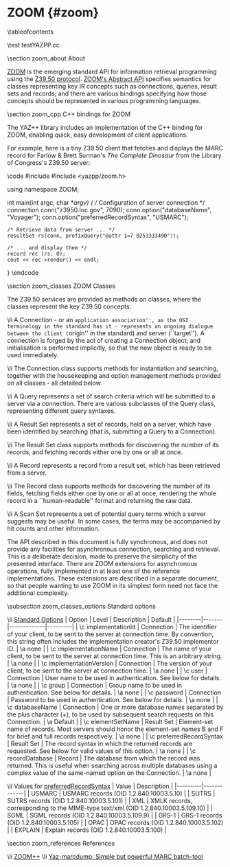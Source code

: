 ZOOM    {#zoom}
====

\tableofcontents

\test testYAZPP.cc

\section zoom_about About

[ZOOM](http://zoom.z3950.org) is the emerging standard API for information
retrieval programming using the [Z39.50 protocol](http://en.wikipedia.org/wiki/Z39.50).
[ZOOM's Abstract API](http://zoom.z3950.org/api/zoom-current.html) specifies
semantics for classes representing key IR concepts such as connections, queries,
result sets and records; and there are various bindings specifying how those
concepts should be represented in various programming languages.

\section zoom_cpp C++ bindings for ZOOM

The YAZ++ library includes an implementation of the C++ binding for ZOOM, enabling
quick, easy development of client applications.

For example, here is a tiny Z39.50 client that fetches and displays the MARC
record for Farlow & Brett Surman's _The Complete Dinosaur_ from the Library of
Congress's Z39.50 server:

\code
#include <iostream>
#include <yazpp/zoom.h>

using namespace ZOOM;

int main(int argc, char **argv)
{
    /* Configuration of server connection */
    connection conn("z3950.loc.gov", 7090);
    conn.option("databaseName", "Voyager");
    conn.option("preferredRecordSyntax", "USMARC");

    /* Retrieve data from server ... */
    resultSet rs(conn, prefixQuery("@attr 1=7 0253333490"));

    /* ... and display them */
    record rec (rs, 0);
    cout << rec->render() << endl;
}
\endcode

\section zoom_classes ZOOM Classes

The Z39.50 services are provided as methods on classes, where the classes represent the key Z39.50 concepts:

\li A Connection - or an ``application association'', as the OSI terminology in the standard has it - represents an ongoing dialogue between the client (``origin'' in the standard) and server (``target''). A connection is forged by the act of creating a Connection object; and initialisation is performed implicitly, so that the new object is ready to be used immediately.

\li The Connection class supports methods for instantiation and searching, together with the housekeeping and option management methods provided on all classes - all detailed below.

\li A Query represents a set of search criteria which will be submitted to a server via a connection. There are various subclasses of the Query class, representing different query syntaxes.

\li A Result Set represents a set of records, held on a server, which have been identified by searching (that is, submitting a Query to a Connection).

\li The Result Set class supports methods for discovering the number of its records, and fetching records either one by one or all at once.

\li A Record represents a record from a result set, which has been retrieved from a server.

\li The Record class supports methods for discovering the number of its fields, fetching fields either one by one or all at once, rendering the whole record in a ``human-readable'' format and returning the raw data.

\li A Scan Set represents a set of potential query terms which a server suggests may be useful. In some cases, the terms may be accompanied by hit counts and other information.

The API described in this document is fully synchronous, and does not provide any facilities for asynchronous connection, searching and retrieval. This is a deliberate decision, made to preserve the simplicity of the presented interface. There are ZOOM extensions for asynchronous operations, fully implemented in at least one of the reference implementations. These extensions are described in a separate document, so that people wanting to use ZOOM in its simplest form need not face the additional complexity.

\subsection zoom_classes_options Standard options

  \li [Standard Options](http://zoom.z3950.org/api/zoom-current.html#3.8)
  | Option | Level | Description | Default |
  |--------|-------|-------------|---------|
  | \c implementationId | Connection | The identifier of your client, to be sent to the server at connection time. By convention, this string often includes the implementation creator's Z39.50 implementor ID. | \a none |
  | \c implementationName | Connection | The name of your client, to be sent to the server at connection time. This is an arbitrary string. | \a none |
  | \c implementationVersion | Connection | The version of your client, to be sent to the server at connection time. | \a none |
  | \c user | Connection | User name to be used in authentication. See below for details. | \a none |
  | \c group | Connection | Group name to be used in authentication. See below for details. | \a none |
  | \c password | Connection | Password to be used in authentication. See below for details. | \a none |
  | \c databaseName | Connection | One or more database names separated by the plus character (+), to be used by subsequent search requests on this Connection. | \a Default |
  | \c elementSetName | Result Set | Element-set name of records. Most servers should honor the element-set names B and F for brief and full records respectively. | \a none |
  | \c preferredRecordSyntax | Result Set | The record syntax in which the returned records are requested. See below for valid values of this option. | \a none |
  | \c recordDatabase | Record | The database from which the record was returned. This is useful when searching across multiple databases using a complex value of the same-named option on the Connection. | \a none |

\li Values for [preferredRecordSyntax](http://zoom.z3950.org/api/zoom-current.html#3.9)
| Value   | Description |
|---------|-------------|
| USMARC  | USMARC records (OID 1.2.840.10003.5.10) |
| SUTRS   | SUTRS records (OID 1.2.840.10003.5.101) |
| XML     | XMLK records, corresponding to the MIME-type text/xml (OID 1.2.840.10003.5.109.10) |
| SGML    | SGML records (OID 1.2.840.10003.5.109.9) |
| GRS-1   | GRS-1 records (OID 1.2.840.10003.5.105) |
| OPAC    | OPAC records (OID 1.2.840.10003.5.102) |
| EXPLAIN | Explain records (OID 1.2.840.10003.5.100) |

\section zoom_references References

\li [ZOOM++](http://www.indexdata.com/yazpp/doc/zoom.html)
\li [Yaz-marcdump: Simple but powerful MARC batch-tool](http://www.j-gorman.com/blog/2012/4/22/yaz-marcdump-simple-but-powerful-marc-batch-tool.html)
